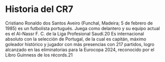 # Historia del CR7

Cristiano Ronaldo dos Santos Aveiro (Funchal, Madeira; 5 de febrero de 1985) es un futbolista portugués. Juega como delantero y su equipo actual es el Al-Nassr F. C. de la Liga Profesional Saudí.20​ Es internacional absoluto con la selección de Portugal, de la cual es capitán, máximo goleador histórico y jugador con más presencias con 217 partidos, logro alcanzado en las eliminatorias para la Eurocopa 2024, reconocido por el Libro Guinness de los récords.21​

